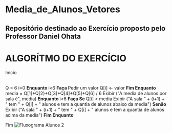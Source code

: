 # Media_de_Alunos_Vetores
## Repositório destinado ao Exercício proposto pelo Professor Daniel Ohata

# ALGORÍTMO DO EXERCÍCIO

Início

<br>Q = 6
i=0
<b> Enquanto </b> i<6 <b> Faça </b>
   Pedir um valor
   Q[i] <- valor
<b> Fim Enquanto </b>
media = Q[1]+Q[2}+Q[3]+Q[4]+Q[5]+Q[6] / 6
Exibir ("A media de alunos por sala é", media)
<b> Enquanto </b> i<6 <b> Faça </b>
   <b> Se </b> Q[i] < media
      Exibir ("A sala " + (i+1) + " tem " + Q[i] + " alunos e tem a quantia de alunos abaixo da media")
   <b> Senão </b> 
      Exibir ("A sala " + (i+1) + " tem " + Q[i] + " alunos e tem a quantia de alunos acima da media")
<b> Fim Enquanto </b>

Fim
![Fluxograma Alunos 2](https://user-images.githubusercontent.com/69513119/173472585-322c7458-2e4d-4ac9-b5a0-963ca586b1c8.png)
